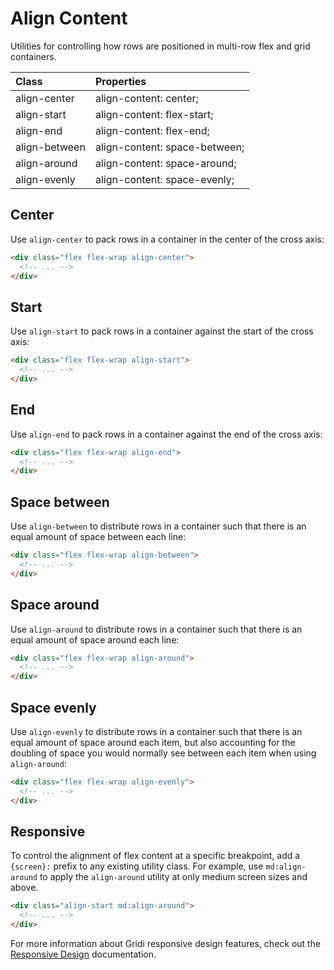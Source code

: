 # Align Content

Utilities for controlling how rows are positioned in multi-row flex and grid containers.


| Class         | Properties                    |
| :------------ | :---------------------------- |
| align-center  | align-content: center;        |
| align-start   | align-content: flex-start;    |
| align-end     | align-content: flex-end;      |
| align-between | align-content: space-between; |
| align-around  | align-content: space-around;  |
| align-evenly  | align-content: space-evenly;  |

## Center

Use `align-center` to pack rows in a container in the center of the cross axis:

```html
<div class="flex flex-wrap align-center">
  <!-- ... -->
</div>
```

## Start

Use `align-start` to pack rows in a container against the start of the cross axis:

```html
<div class="flex flex-wrap align-start">
  <!-- ... -->
</div>
```

## End

Use `align-end` to pack rows in a container against the end of the cross axis:

```html
<div class="flex flex-wrap align-end">
  <!-- ... -->
</div>
```


## Space between

Use `align-between` to distribute rows in a container such that there is an equal amount of space between each line:

```html
<div class="flex flex-wrap align-between">
  <!-- ... -->
</div>
```

## Space around

Use `align-around` to distribute rows in a container such that there is an equal amount of space around each line:

```html
<div class="flex flex-wrap align-around">
  <!-- ... -->
</div>
```

## Space evenly

Use `align-evenly` to distribute rows in a container such that there is an equal amount of space around each item, but also accounting for the doubling of space you would normally see between each item when using `align-around`:


```html
<div class="flex flex-wrap align-evenly">
  <!-- ... -->
</div>
```


## Responsive

To control the alignment of flex content at a specific breakpoint, add a `{screen}:` prefix to any existing utility class. For example, use `md:align-around` to apply the `align-around` utility at only medium screen sizes and above.


```html
<div class="align-start md:align-around">
  <!-- ... -->
</div>
```

For more information about Gridi responsive design features, check out the <a href="/gridi/guide/responsive-design.html">Responsive Design</a> documentation.

